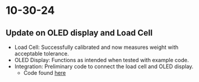 # 10-30-24

## Update on OLED display and Load Cell
- Load Cell: Successfully calibrated and now measures weight with acceptable tolerance.
- OLED Display: Functions as intended when tested with example code.
- Integration: Preliminary code to connect the load cell and OLED display.
    - Code found [here](https://raw.githubusercontent.com/BTrujillo816/coffee-scale/refs/heads/main/software/ino/OLED%26LoadCell_Code/Oled%25LoadCell_Code.ino)